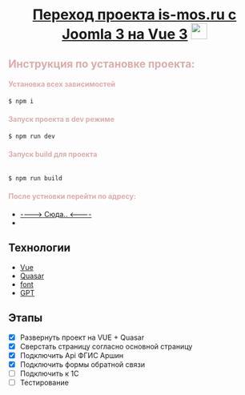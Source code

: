 <h1 align="center"> <a href="https://daniilshat.ru/" target="_blank">Переход проекта is-mos.ru с Joomla 3 на Vue 3</a> 
<img src="https://github.com/blackcater/blackcater/raw/main/images/Hi.gif" height="32"/></h1>
<h2 style="color: #dcacac">Инструкция по установке проекта: </h2>

<h4 style="color: #dcacac">Установка всех зависимостей </h4>

```sh
$ npm i 
```
<h4 style="color: #dcacac">Запуск проекта в dev режиме </h4>

```sh
$ npm run dev
```
<h4 style="color: #dcacac">Запуск build для проекта </h4>

```sh

$ npm run build
```
<h4 style="color: #dcacac">После устновки перейти по адресу:  </h4>

- [---->   Сюда..  <---- ](http://localhost:9000/#/)
- 
## Технологии
- [Vue](https://v3.ru.vuejs.org/)
- [Quasar](https://quasar.dev/components)
- [font](https://fontawesome.com/icons)
- [GPT](https://openai.com/gpt-4)
  
## Этапы
- [X] Развернуть проект на VUE + Quasar 
- [X] Сверстать страницу согласно основной страницу 
- [X] Подключить Api ФГИС Аршин 
- [x] Подключить формы обратной связи 
- [ ] Подключить к 1С
- [ ] Тестирование 
